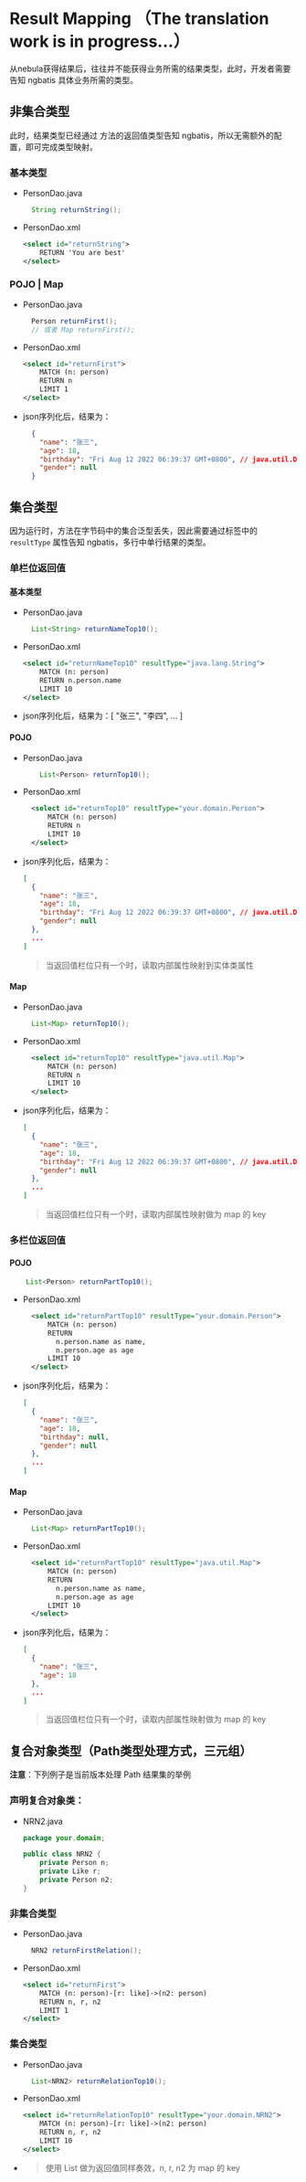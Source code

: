 # Result Mapping （The translation work is in progress...）

从nebula获得结果后，往往并不能获得业务所需的结果类型，此时，开发者需要告知 ngbatis 具体业务所需的类型。

## 非集合类型
此时，结果类型已经通过 方法的返回值类型告知 ngbatis，所以无需额外的配置，即可完成类型映射。
### 基本类型
- PersonDao.java
  ```java
    String returnString();
  ```
- PersonDao.xml
  ```xml
  <select id="returnString">
      RETURN 'You are best'
  </select>
  ```

### POJO | Map
- PersonDao.java
  ```java
    Person returnFirst();
    // 或者 Map returnFirst();
  ```
- PersonDao.xml
  ```xml
  <select id="returnFirst">
      MATCH (n: person)
      RETURN n
      LIMIT 1
  </select>
  ```
- json序列化后，结果为：
  ```json
    {
      "name": "张三",
      "age": 18,
      "birthday": "Fri Aug 12 2022 06:39:37 GMT+0800", // java.util.Date
      "gender": null
    }
  ```


## 集合类型
因为运行时，方法在字节码中的集合泛型丢失，因此需要通过标签中的 `resultType` 属性告知 ngbatis，多行中单行结果的类型。
### 单栏位返回值

#### 基本类型
- PersonDao.java
  ```java
    List<String> returnNameTop10();
  ```
- PersonDao.xml
  ```xml
  <select id="returnNameTop10" resultType="java.lang.String">
      MATCH (n: person)
      RETURN n.person.name
      LIMIT 10
  </select>
  ```
- json序列化后，结果为：[ "张三", "李四", ... ]

#### POJO
- PersonDao.java
  ```java
      List<Person> returnTop10();
  ```
- PersonDao.xml
  ```xml
    <select id="returnTop10" resultType="your.domain.Person">
        MATCH (n: person)
        RETURN n
        LIMIT 10
    </select>
  ```
- json序列化后，结果为：
  ```json
  [
    {
      "name": "张三",
      "age": 18,
      "birthday": "Fri Aug 12 2022 06:39:37 GMT+0800", // java.util.Date
      "gender": null
    },
    ...
  ]
  ```
  > 当返回值栏位只有一个时，读取内部属性映射到实体类属性

#### Map
- PersonDao.java
  ```java
    List<Map> returnTop10();
  ```
- PersonDao.xml
  ```xml
    <select id="returnTop10" resultType="java.util.Map">
        MATCH (n: person)
        RETURN n
        LIMIT 10
    </select>
  ```
- json序列化后，结果为：
  ```json
  [
    {
      "name": "张三",
      "age": 18,
      "birthday": "Fri Aug 12 2022 06:39:37 GMT+0800", // java.util.Date
      "gender": null
    },
    ...
  ]
  ```
  > 当返回值栏位只有一个时，读取内部属性映射做为 map 的 key

### 多栏位返回值
#### POJO
  ```java
      List<Person> returnPartTop10();
  ```
- PersonDao.xml
  ```xml
    <select id="returnPartTop10" resultType="your.domain.Person">
        MATCH (n: person)
        RETURN 
          n.person.name as name,
          n.person.age as age
        LIMIT 10
    </select>
  ```
- json序列化后，结果为：
  ```json
  [
    {
      "name": "张三",
      "age": 18,
      "birthday": null,
      "gender": null
    },
    ...
  ]
  ```


#### Map
- PersonDao.java
  ```java
    List<Map> returnPartTop10();
  ```
- PersonDao.xml
  ```xml
    <select id="returnPartTop10" resultType="java.util.Map">
        MATCH (n: person)
        RETURN 
          n.person.name as name,
          n.person.age as age
        LIMIT 10
    </select>
  ```
- json序列化后，结果为：
  ```json
  [
    {
      "name": "张三",
      "age": 18
    },
    ...
  ]
  ```
  > 当返回值栏位只有一个时，读取内部属性映射做为 map 的 key

## 复合对象类型（Path类型处理方式，三元组）
**注意**：下列例子是当前版本处理 Path 结果集的举例
### 声明复合对象类：
  - NRN2.java
    ```java
    package your.domain;

    public class NRN2 {
        private Person n;
        private Like r;
        private Person n2;
    }
    ```
### 非集合类型
  - PersonDao.java
    ```java
      NRN2 returnFirstRelation();
    ```
  - PersonDao.xml
    ```xml
    <select id="returnFirst">
        MATCH (n: person)-[r: like]->(n2: person)
        RETURN n, r, n2
        LIMIT 1
    </select>
    ```
### 集合类型
  - PersonDao.java
    ```java
      List<NRN2> returnRelationTop10();
    ```
  - PersonDao.xml
    ```xml
    <select id="returnRelationTop10" resultType="your.domain.NRN2">
        MATCH (n: person)-[r: like]->(n2: person)
        RETURN n, r, n2
        LIMIT 10
    </select>
    ```
  - > 使用 List<Map> 做为返回值同样奏效，n, r, n2 为 map 的 key
